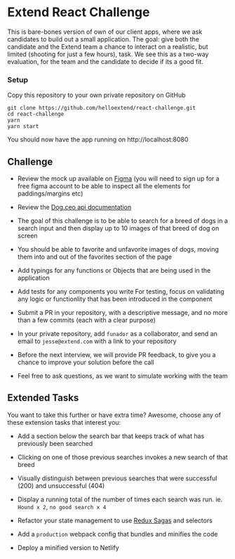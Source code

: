 # Extend React Challenge

This is bare-bones version of own of our client apps, where we ask candidates to build out a small application. The goal: give both the candidate and the Extend team a chance to interact on a realistic, but limited (shooting for just a few hours), task. We see this as a two-way evaluation, for the team and the candidate to decide if its a good fit.

### Setup
Copy this repository to your own private repository on GitHub
```
git clone https://github.com/helloextend/react-challenge.git
cd react-challenge
yarn
yarn start
 ```
 You should now have the app running on http://localhost:8080

## Challenge
- Review the mock up available on [Figma](https://www.figma.com/file/GsigoCnExV2jjTBanMZwFr/Dog-Breeds) (you will need to sign up for a free figma account to be able to inspect all the elements for paddings/margins etc)

- Review the [Dog.ceo api documentation](https://dog.ceo/dog-api/)

- The goal of this challenge is to be able to search for a breed of dogs in a search input and then display up to 10 images of that breed of dog on screen

- You should be able to favorite and unfavorite images of dogs, moving them into and out of the favorites section of the page

- Add typings for any functions or Objects that are being used in the application

- Add tests for any components you write For testing, focus on validating any logic or functionlity that has been introduced in the component

- Submit a PR in your repository, with a descriptive message, and no more than a few commits (each with a clear purpose)

- In your private repository, add `funador` as a collaborator, and send an email to `jesse@extend.com` with a link to your repository

- Before the next interview, we will provide PR feedback, to give you a chance to improve your solution before the call

- Feel free to ask questions, as we want to simulate working with the team


## Extended Tasks
You want to take this further or have extra time?  Awesome, choose any of these extension tasks that interest you:
- Add a section below the search bar that keeps track of what has previously been searched

- Clicking on one of those previous searches invokes a new search of that breed

- Visually distinguish between previous searches that were successful (200) and unsuccessful (404)

- Display a running total of the number of times each search was run. ie. `Hound x 2`, `no good search x 4`

- Refactor your state management to use [Redux Sagas](https://redux-saga.js.org/) and selectors

- Add a `production` webpack config that bundles and minifies the code

- Deploy a minified version to Netlify 
